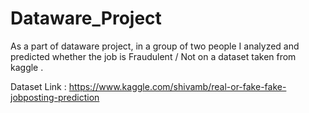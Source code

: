 # Dataware_Project
As a part of dataware project, in a group of two people I analyzed and predicted whether the job is Fraudulent / Not on a dataset taken from kaggle  .

Dataset Link : https://www.kaggle.com/shivamb/real-or-fake-fake-jobposting-prediction
